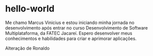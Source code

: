 # hello-world
Me chamo Marcus Vinicius e estou iniciando minha jornada no desenvolvimento após entrar no curso Desenvolvimento de Software Multiplataforma, da FATEC Jacareí. Espero desenvolver meus conhecimentos e habilidades para criar e aprimorar aplicações.

Alteração de Ronaldo
